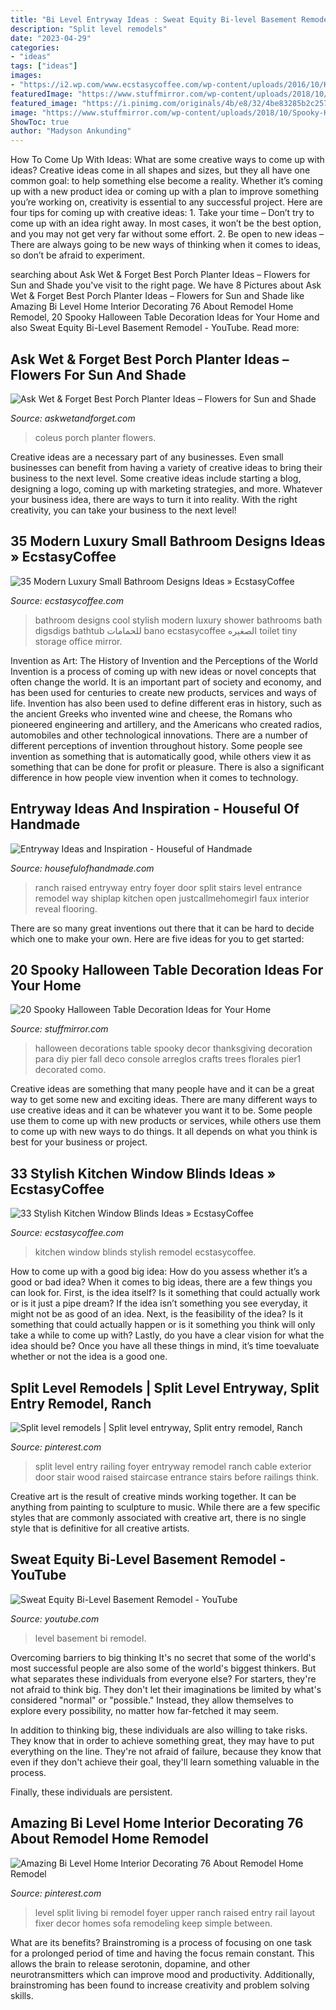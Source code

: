 ```yaml
---
title: "Bi Level Entryway Ideas : Sweat Equity Bi-level Basement Remodel"
description: "Split level remodels"
date: "2023-04-29"
categories:
- "ideas"
tags: ["ideas"]
images:
- "https://i2.wp.com/www.ecstasycoffee.com/wp-content/uploads/2016/10/Kitchen-Remodel-Ideas.jpg?resize=550%2C828"
featuredImage: "https://www.stuffmirror.com/wp-content/uploads/2018/10/Spooky-Halloween-Table-Decorations24.jpg"
featured_image: "https://i.pinimg.com/originals/4b/e8/32/4be83285b2c257abf648569baab42328.jpg"
image: "https://www.stuffmirror.com/wp-content/uploads/2018/10/Spooky-Halloween-Table-Decorations24.jpg"
ShowToc: true
author: "Madyson Ankunding"
---
```



How To Come Up With Ideas: What are some creative ways to come up with ideas?
Creative ideas come in all shapes and sizes, but they all have one common goal: to help something else become a reality. Whether it’s coming up with a new product idea or coming up with a plan to improve something you’re working on, creativity is essential to any successful project. Here are four tips for coming up with creative ideas: 1. Take your time – Don’t try to come up with an idea right away. In most cases, it won’t be the best option, and you may not get very far without some effort. 2. Be open to new ideas – There are always going to be new ways of thinking when it comes to ideas, so don’t be afraid to experiment. 
	

		
searching about Ask Wet &amp; Forget Best Porch Planter Ideas – Flowers for Sun and Shade you've visit to the right page. We have 8 Pictures about Ask Wet &amp; Forget Best Porch Planter Ideas – Flowers for Sun and Shade like Amazing Bi Level Home Interior Decorating 76 About Remodel Home Remodel, 20 Spooky Halloween Table Decoration Ideas for Your Home and also Sweat Equity Bi-Level Basement Remodel - YouTube. Read more:
		
    
## Ask Wet &amp; Forget Best Porch Planter Ideas – Flowers For Sun And Shade

<img loading=lazy src="http://www.askwetandforget.com/wp-content/uploads/2018/03/coleus-opt.jpg" onerror="this.onerror=null;this.src='https://tse4.mm.bing.net/th?id=OIP.hDJuscKRwWNGe_g_igxMHwHaD1&amp;pid=15.1';" alt="Ask Wet &amp; Forget Best Porch Planter Ideas – Flowers for Sun and Shade">

_Source: askwetandforget.com_

>coleus porch planter flowers. 

	

Creative ideas are a necessary part of any businesses. Even small businesses can benefit from having a variety of creative ideas to bring their business to the next level. Some creative ideas include starting a blog, designing a logo, coming up with marketing strategies, and more. Whatever your business idea, there are ways to turn it into reality. With the right creativity, you can take your business to the next level!

    
## 35 Modern Luxury Small Bathroom Designs Ideas » EcstasyCoffee

<img loading=lazy src="https://i1.wp.com/www.ecstasycoffee.com/wp-content/uploads/2016/10/Small-Bathroom-Design-Ideas-2.jpg?resize=550%2C733" onerror="this.onerror=null;this.src='https://tse2.mm.bing.net/th?id=OIP.vUcuWtAWCtV1Ajn1QNGXcgHaJ3&amp;pid=15.1';" alt="35 Modern Luxury Small Bathroom Designs Ideas » EcstasyCoffee">

_Source: ecstasycoffee.com_

>bathroom designs cool stylish modern luxury shower bathrooms bath digsdigs bathtub للحمامات bano ecstasycoffee الصغيره toilet tiny storage office mirror. 

	

Invention as Art: The History of Invention and the Perceptions of the World
Invention is a process of coming up with new ideas or novel concepts that often change the world. It is an important part of society and economy, and has been used for centuries to create new products, services and ways of life. Invention has also been used to define different eras in history, such as the ancient Greeks who invented wine and cheese, the Romans who pioneered engineering and artillery, and the Americans who created radios, automobiles and other technological innovations.
There are a number of different perceptions of invention throughout history. Some people see invention as something that is automatically good, while others view it as something that can be done for profit or pleasure. There is also a significant difference in how people view invention when it comes to technology.

    
## Entryway Ideas And Inspiration - Houseful Of Handmade

<img loading=lazy src="https://justcallmehomegirl.com/wp-content/uploads/2016/05/Raised-Ranch-Entry-with-Faux-Shiplap-Wall.jpg" onerror="this.onerror=null;this.src='https://tse1.mm.bing.net/th?id=OIP.plbbDZRA6NRpmWQgEMuwiwHaJ3&amp;pid=15.1';" alt="Entryway Ideas and Inspiration - Houseful of Handmade">

_Source: housefulofhandmade.com_

>ranch raised entryway entry foyer door split stairs level entrance remodel way shiplap kitchen open justcallmehomegirl faux interior reveal flooring. 

	

There are so many great inventions out there that it can be hard to decide which one to make your own. Here are five ideas for you to get started: 

    
## 20 Spooky Halloween Table Decoration Ideas For Your Home

<img loading=lazy src="https://www.stuffmirror.com/wp-content/uploads/2018/10/Spooky-Halloween-Table-Decorations24.jpg" onerror="this.onerror=null;this.src='https://tse3.mm.bing.net/th?id=OIP.pZXbpzaX277vWfVBr0beVwHaLF&amp;pid=15.1';" alt="20 Spooky Halloween Table Decoration Ideas for Your Home">

_Source: stuffmirror.com_

>halloween decorations table spooky decor thanksgiving decoration para diy pier fall deco console arreglos crafts trees florales pier1 decorated como. 

	

Creative ideas are something that many people have and it can be a great way to get some new and exciting ideas. There are many different ways to use creative ideas and it can be whatever you want it to be. Some people use them to come up with new products or services, while others use them to come up with new ways to do things. It all depends on what you think is best for your business or project.

    
## 33 Stylish Kitchen Window Blinds Ideas » EcstasyCoffee

<img loading=lazy src="https://i2.wp.com/www.ecstasycoffee.com/wp-content/uploads/2016/10/Kitchen-Remodel-Ideas.jpg?resize=550%2C828" onerror="this.onerror=null;this.src='https://tse4.mm.bing.net/th?id=OIP.s1LrploSaTwLmuKlvBSy1gDHEs&amp;pid=15.1';" alt="33 Stylish Kitchen Window Blinds Ideas » EcstasyCoffee">

_Source: ecstasycoffee.com_

>kitchen window blinds stylish remodel ecstasycoffee. 

	

How to come up with a good big idea: How do you assess whether it’s a good or bad idea?
When it comes to big ideas, there are a few things you can look for. First, is the idea itself? Is it something that could actually work or is it just a pipe dream? If the idea isn’t something you see everyday, it might not be as good of an idea. Next, is the feasibility of the idea? Is it something that could actually happen or is it something you think will only take a while to come up with? Lastly, do you have a clear vision for what the idea should be? Once you have all these things in mind, it’s time toevaluate whether or not the idea is a good one.

    
## Split Level Remodels | Split Level Entryway, Split Entry Remodel, Ranch

<img loading=lazy src="https://i.pinimg.com/originals/4b/e8/32/4be83285b2c257abf648569baab42328.jpg" onerror="this.onerror=null;this.src='https://tse1.mm.bing.net/th?id=OIP.MRJT7rMyatLj3f6i745FFAHaLG&amp;pid=15.1';" alt="Split level remodels | Split level entryway, Split entry remodel, Ranch">

_Source: pinterest.com_

>split level entry railing foyer entryway remodel ranch cable exterior door stair wood raised staircase entrance stairs before railings think. 

	

Creative art is the result of creative minds working together. It can be anything from painting to sculpture to music. While there are a few specific styles that are commonly associated with creative art, there is no single style that is definitive for all creative artists.

    
## Sweat Equity Bi-Level Basement Remodel - YouTube

<img loading=lazy src="https://i.ytimg.com/vi/N4prQePHEsI/hqdefault.jpg" onerror="this.onerror=null;this.src='https://tse3.mm.bing.net/th?id=OIP.zHzhIn41RsA6m1Cn_FtfLQHaFj&amp;pid=15.1';" alt="Sweat Equity Bi-Level Basement Remodel - YouTube">

_Source: youtube.com_

>level basement bi remodel. 

	

Overcoming barriers to big thinking
It's no secret that some of the world's most successful people are also some of the world's biggest thinkers. But what separates these individuals from everyone else?
For starters, they're not afraid to think big. They don't let their imaginations be limited by what's considered "normal" or "possible." Instead, they allow themselves to explore every possibility, no matter how far-fetched it may seem.

In addition to thinking big, these individuals are also willing to take risks. They know that in order to achieve something great, they may have to put everything on the line. They're not afraid of failure, because they know that even if they don't achieve their goal, they'll learn something valuable in the process.

 Finally, these individuals are persistent.

    
## Amazing Bi Level Home Interior Decorating 76 About Remodel Home Remodel

<img loading=lazy src="https://i.pinimg.com/736x/fa/70/fc/fa70fcdf49740cffb9923245fc1a7110.jpg" onerror="this.onerror=null;this.src='https://tse2.mm.bing.net/th?id=OIP.kOAW2Ebgn60ke2qv1PABbQHaFj&amp;pid=15.1';" alt="Amazing Bi Level Home Interior Decorating 76 About Remodel Home Remodel">

_Source: pinterest.com_

>level split living bi remodel foyer upper ranch raised entry rail layout fixer decor homes sofa remodeling keep simple between. 

	

What are its benefits?
Brainstroming is a process of focusing on one task for a prolonged period of time and having the focus remain constant. This allows the brain to release serotonin, dopamine, and other neurotransmitters which can improve mood and productivity. Additionally, brainstroming has been found to increase creativity and problem solving skills.

